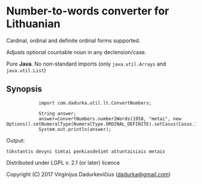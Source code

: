 # Number-to-words converter for Lithuanian

Cardinal, ordinal and definite ordinal forms supported.

Adjusts optional countable noun in any declension/case.

Pure __Java__. No non-standard imports (only `java.util.Arrays` and `java.util.List`)

## Synopsis
```
            import com.dadurka.util.lt.ConvertNumbers;

            String answer;
            answer=ConvertNumbers.number2Words(1958, "metai", new Options().setNumeralType(NumeralType.ORDINAL_DEFINITE).setCasus(Casus.INSTRUMENTAL));
            System.out.println(answer);
```
Output:
```
tūkstantis devyni šimtai penkiasdešimt aštuntaisiais metais
```
Distributed under LGPL v. 2.1 (or later) licence

Copyright (C) 2017 Virginijus Dadurkevičius (dadurka@gmail.com)